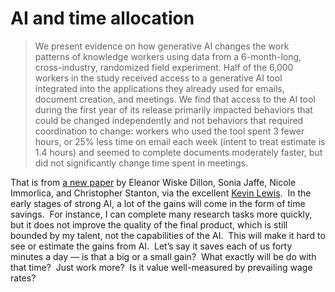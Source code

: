 # AI and time allocation

> We present evidence on how generative AI changes the work patterns of knowledge workers using data from a 6-month-long, cross-industry, randomized field experiment. Half of the 6,000 workers in the study received access to a generative AI tool integrated into the applications they already used for emails, document creation, and meetings. We find that access to the AI tool during the first year of its release primarily impacted behaviors that could be changed independently and not behaviors that required coordination to change: workers who used the tool spent 3 fewer hours, or 25% less time on email each week (intent to treat estimate is 1.4 hours) and seemed to complete documents moderately faster, but did not significantly change time spent in meetings.

That is from [a new paper](https://papers.ssrn.com/sol3/papers.cfm?abstract_id=5216904) by Eleanor Wiske Dillon, Sonia Jaffe, Nicole Immorlica, and Christopher Stanton, via the excellent [Kevin Lewis](https://www.nationalaffairs.com/blog/detail/findings-a-daily-roundup/brownish-green).  In the early stages of strong AI, a lot of the gains will come in the form of time savings.  For instance, I can complete many research tasks more quickly, but it does not improve the quality of the final product, which is still bounded by my talent, not the capabilities of the AI.  This will make it hard to see or estimate the gains from AI.  Let’s say it saves each of us forty minutes a day — is that a big or a small gain?  What exactly will be do with that time?  Just work more?  Is it value well-measured by prevailing wage rates?